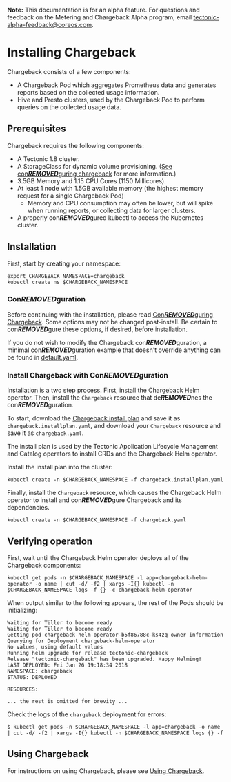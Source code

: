 <br>
<div class="alert alert-info" role="alert">
<i class="fa fa-exclamation-triangle"></i><b> Note:</b> This documentation is for an alpha feature. For questions and feedback on the Metering and Chargeback Alpha program, email <a href="mailto:tectonic-alpha-feedback@coreos.com">tectonic-alpha-feedback@coreos.com</a>.
</div>

# Installing Chargeback

Chargeback consists of a few components:

- A Chargeback Pod which aggregates Prometheus data and generates reports based
  on the collected usage information.
- Hive and Presto clusters, used by the Chargeback Pod to perform queries on the
  collected usage data.

## Prerequisites

Chargeback requires the following components:

- A Tectonic 1.8 cluster.
- A StorageClass for dynamic volume provisioning. ([See con***REMOVED***guring chargeback][con***REMOVED***guring-chargeback] for more information.)
- 3.5GB Memory and 1.15 CPU Cores (1150 Millicores).
- At least 1 node with 1.5GB available memory (the highest memory request for a single Chargeback Pod)
    - Memory and CPU consumption may often be lower, but will spike when running reports, or collecting data for larger clusters.
- A properly con***REMOVED***gured kubectl to access the Kubernetes cluster.

## Installation

First, start by creating your namespace:

```
export CHARGEBACK_NAMESPACE=chargeback
kubectl create ns $CHARGEBACK_NAMESPACE
```

### Con***REMOVED***guration

Before continuing with the installation, please read [Con***REMOVED***guring Chargeback][con***REMOVED***guring-chargeback].
Some options may not be changed post-install. Be certain to con***REMOVED***gure these options, if desired, before installation.

If you do not wish to modify the Chargeback con***REMOVED***guration, a minimal con***REMOVED***guration example that doesn't override anything can be found in [default.yaml][default-con***REMOVED***g].

### Install Chargeback with Con***REMOVED***guration

Installation is a two step process. First, install the Chargeback Helm operator. Then, install the `Chargeback` resource that de***REMOVED***nes the con***REMOVED***guration.

To start, download the [Chargeback install plan][chargeback-installplan] and save it as `chargeback.installplan.yaml`, and download your `Chargeback` resource and save it as `chargeback.yaml`.

The install plan is used by the Tectonic Application Lifecycle Management and Catalog operators to install CRDs and the Chargeback Helm operator.

Install the install plan into the cluster:

```
kubectl create -n $CHARGEBACK_NAMESPACE -f chargeback.installplan.yaml
```

Finally, install the `Chargeback` resource, which causes the Chargeback Helm operator to install and con***REMOVED***gure Chargeback and its dependencies.

```
kubectl create -n $CHARGEBACK_NAMESPACE -f chargeback.yaml
```

## Verifying operation

First, wait until the Chargeback Helm operator deploys all of the Chargeback components:

```
kubectl get pods -n $CHARGEBACK_NAMESPACE -l app=chargeback-helm-operator -o name | cut -d/ -f2 | xargs -I{} kubectl -n $CHARGEBACK_NAMESPACE logs -f {} -c chargeback-helm-operator
```

When output similar to the following appears, the rest of the Pods should be initializing:

```
Waiting for Tiller to become ready
Waiting for Tiller to become ready
Getting pod chargeback-helm-operator-b5f86788c-ks4zq owner information
Querying for Deployment chargeback-helm-operator
No values, using default values
Running helm upgrade for release tectonic-chargeback
Release "tectonic-chargeback" has been upgraded. Happy Helming!
LAST DEPLOYED: Fri Jan 26 19:18:34 2018
NAMESPACE: chargeback
STATUS: DEPLOYED

RESOURCES:

... the rest is omitted for brevity ...
```

Check the logs of the `chargeback` deployment for errors:

```
$ kubectl get pods -n $CHARGEBACK_NAMESPACE -l app=chargeback -o name | cut -d/ -f2 | xargs -I{} kubectl -n $CHARGEBACK_NAMESPACE logs {} -f
```

## Using Chargeback

For instructions on using Chargeback, please see [Using Chargeback][using-chargeback].


[chargeback-installplan]: ../manifests/alm/chargeback.installplan.yaml
[default-con***REMOVED***g]: ../manifests/chargeback-con***REMOVED***g/default.yaml
[using-chargeback]: using-chargeback.md
[con***REMOVED***guring-chargeback]: chargeback-con***REMOVED***g.md
